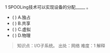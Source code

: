1
SPOOLing技术可以实现设备的分配_____ 。
- ( ) A.独占 
- ( ) B.共享 
- ( ) C.虚拟 
- ( ) D.物理

> 知识点：I/O子系统。
> 出处：网络
> 难度：1
> 解释
